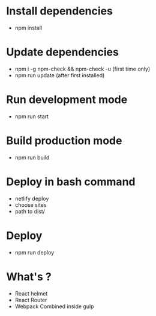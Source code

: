 # Install dependencies
* npm install

# Update dependencies
* npm i -g npm-check && npm-check -u (first time only)
* npm run update (after first installed)

# Run development mode
* npm run start

# Build production mode
* npm run build

# Deploy in bash command
* netlify deploy
* choose sites
* path to dist/

# Deploy
* npm run deploy

# What's ?
* React helmet
* React Router
* Webpack Combined inside gulp
